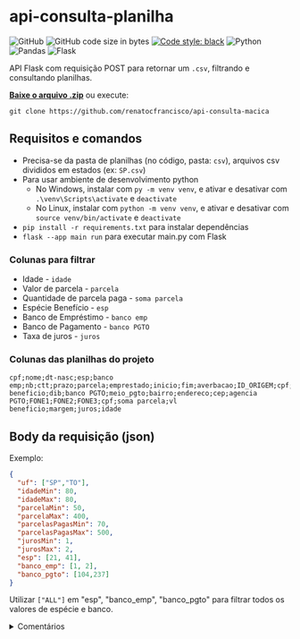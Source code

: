 # api-consulta-planilha

![GitHub](https://img.shields.io/github/license/renatocfrancisco/api-consulta-macica)
![GitHub code size in bytes](https://img.shields.io/github/languages/code-size/renatocfrancisco/api-consulta-macica)
[![Code style: black](https://img.shields.io/badge/code%20style-black-000000.svg)](https://github.com/psf/black)
![Python](https://img.shields.io/badge/python-3670A0?style=flat&logo=python&logoColor=ffdd54)
![Pandas](https://img.shields.io/badge/pandas-%23150458.svg?style=flat&logo=pandas&logoColor=white)
![Flask](https://img.shields.io/badge/flask-%23000.svg?style=flat&logo=flask&logoColor=white)

API Flask com requisição POST para retornar um `.csv`, filtrando e consultando planilhas.

[**Baixe o arquivo .zip**](https://github.com/renatocfrancisco/api-consulta-macica/archive/refs/heads/main.zip) ou execute:
```
git clone https://github.com/renatocfrancisco/api-consulta-macica
```

## Requisitos e comandos

- Precisa-se da pasta de planilhas (no código, pasta: `csv`), arquivos csv divididos em estados (ex: `SP.csv`)
- Para usar ambiente de desenvolvimento python
  - No Windows, instalar com `py -m venv venv`, e ativar e desativar com `.\venv\Scripts\activate` e `deactivate`
  - No Linux, instalar com `python -m venv venv`, e ativar e desativar com `source venv/bin/activate` e `deactivate`
- `pip install -r requirements.txt` para instalar dependências
- `flask --app main run` para executar main.py com Flask

### Colunas para filtrar

- Idade - `idade`
- Valor de parcela - `parcela`
- Quantidade de parcela paga - `soma parcela`
- Espécie Benefício - `esp`
- Banco de Empréstimo - `banco emp`
- Banco de Pagamento - `banco PGTO`
- Taxa de juros - `juros`

### Colunas das planilhas do projeto

```csv
cpf;nome;dt-nasc;esp;banco emp;nb;ctt;prazo;parcela;emprestado;inicio;fim;averbacao;ID_ORIGEM;cpf;cidade;uf;vl beneficio;dib;banco PGTO;meio_pgto;bairro;endereco;cep;agencia PGTO;FONE1;FONE2;FONE3;cpf;soma parcela;vl beneficio;margem;juros;idade
```

## Body da requisição (json)

Exemplo:

```json
{
  "uf": ["SP","TO"],
  "idadeMin": 80,
  "idadeMax": 80,
  "parcelaMin": 50,
  "parcelaMax": 400,
  "parcelasPagasMin": 70,
  "parcelasPagasMax": 500,
  "jurosMin": 1,
  "jurosMax": 2,
  "esp": [21, 41],
  "banco_emp": [1, 2],
  "banco_pgto": [104,237]
}
```

Utilizar `["ALL"]` em "esp", "banco_emp", "banco_pgto" para filtrar todos os valores de espécie e banco.

<details>
  <summary>Comentários</summary>
  
  Pandas pra sempre `:)` Não consegui executar esse projeto em javascript e node.js. Tá aí um desafio quando, sei lá, Danfo.js melhorar ou algo melhor aparecer.

  Eu não coloquei restrições e segurança JWT. Talvez um dia eu olhe isso no Flask.
  
</details>
